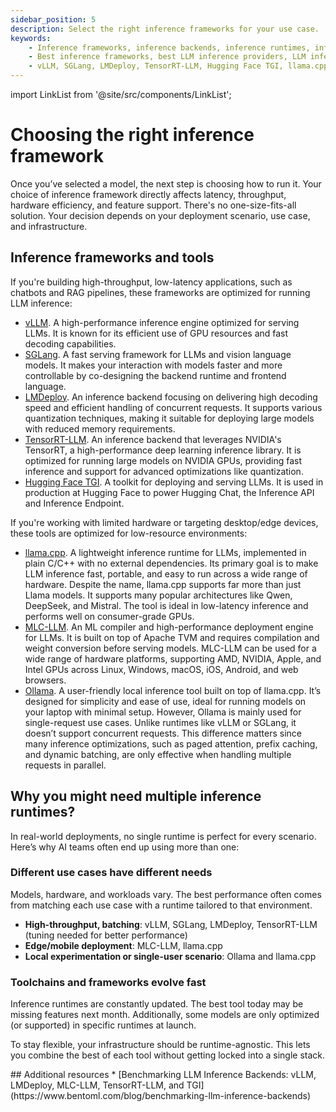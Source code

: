 ```yaml
---
sidebar_position: 5
description: Select the right inference frameworks for your use case.
keywords:
    - Inference frameworks, inference backends, inference runtimes, inference engines, inference platforms
    - Best inference frameworks, best LLM inference providers, LLM inference benchmark
    - vLLM, SGLang, LMDeploy, TensorRT-LLM, Hugging Face TGI, llama.cpp, MLC-LLM, Ollama
---
```


import LinkList from '@site/src/components/LinkList';

# Choosing the right inference framework

Once you’ve selected a model, the next step is choosing how to run it. Your choice of inference framework directly affects latency, throughput, hardware efficiency, and feature support. There's no one-size-fits-all solution. Your decision depends on your deployment scenario, use case, and infrastructure.

## Inference frameworks and tools

If you're building high-throughput, low-latency applications, such as chatbots and RAG pipelines, these frameworks are optimized for running LLM inference:

- [vLLM](https://github.com/vllm-project/vllm). A high-performance inference engine optimized for serving LLMs. It is known for its efficient use of GPU resources and fast decoding capabilities.
- [SGLang](https://github.com/sgl-project/sglang). A fast serving framework for LLMs and vision language models. It makes your interaction with models faster and more controllable by co-designing the backend runtime and frontend language.
- [LMDeploy](https://github.com/InternLM/lmdeploy). An inference backend focusing on delivering high decoding speed and efficient handling of concurrent requests. It supports various quantization techniques, making it suitable for deploying large models with reduced memory requirements.
- [TensorRT-LLM](https://github.com/NVIDIA/TensorRT-LLM). An inference backend that leverages NVIDIA's TensorRT, a high-performance deep learning inference library. It is optimized for running large models on NVIDIA GPUs, providing fast inference and support for advanced optimizations like quantization.
- [Hugging Face TGI](https://github.com/huggingface/text-generation-inference). A toolkit for deploying and serving LLMs. It is used in production at Hugging Face to power Hugging Chat, the Inference API and Inference Endpoint.

If you're working with limited hardware or targeting desktop/edge devices, these tools are optimized for low-resource environments:

- [llama.cpp](https://github.com/ggml-org/llama.cpp). A lightweight inference runtime for LLMs, implemented in plain C/C++ with no external dependencies. Its primary goal is to make LLM inference fast, portable, and easy to run across a wide range of hardware. Despite the name, llama.cpp supports far more than just Llama models. It supports many popular architectures like Qwen, DeepSeek, and Mistral. The tool is ideal in low-latency inference and performs well on consumer-grade GPUs.
- [MLC-LLM](https://github.com/mlc-ai/mlc-llm). An ML compiler and high-performance deployment engine for LLMs. It is built on top of Apache TVM and requires compilation and weight conversion before serving models. MLC-LLM can be used for a wide range of hardware platforms, supporting AMD, NVIDIA, Apple, and Intel GPUs across Linux, Windows, macOS, iOS, Android, and web browsers.
- [Ollama](https://ollama.com/). A user-friendly local inference tool built on top of llama.cpp. It’s designed for simplicity and ease of use, ideal for running models on your laptop with minimal setup. However, Ollama is mainly used for single-request use cases. Unlike runtimes like vLLM or SGLang, it doesn’t support concurrent requests. This difference matters since many inference optimizations, such as paged attention, prefix caching, and dynamic batching, are only effective when handling multiple requests in parallel.

## Why you might need multiple inference runtimes?

In real-world deployments, no single runtime is perfect for every scenario. Here’s why AI teams often end up using more than one:

### Different use cases have different needs

Models, hardware, and workloads vary. The best performance often comes from matching each use case with a runtime tailored to that environment.

- **High-throughput, batching**: vLLM, SGLang, LMDeploy, TensorRT-LLM (tuning needed for better performance)
- **Edge/mobile deployment**: MLC-LLM, llama.cpp
- **Local experimentation or single-user scenario**: Ollama and llama.cpp

### Toolchains and frameworks evolve fast

Inference runtimes are constantly updated. The best tool today may be missing features next month. Additionally, some models are only optimized (or supported) in specific runtimes at launch.

To stay flexible, your infrastructure should be runtime-agnostic. This lets you combine the best of each tool without getting locked into a single stack.

<LinkList>
  ## Additional resources
  * [Benchmarking LLM Inference Backends: vLLM, LMDeploy, MLC-LLM, TensorRT-LLM, and TGI](https://www.bentoml.com/blog/benchmarking-llm-inference-backends)
</LinkList>